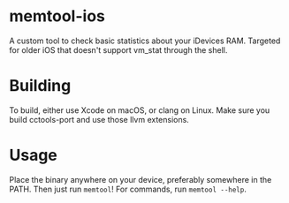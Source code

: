 # memtool-ios
A custom tool to check basic statistics about your iDevices RAM. Targeted for older iOS that doesn't support vm_stat through the shell.

# Building
To build, either use Xcode on macOS, or clang on Linux. Make sure you build cctools-port and use those llvm extensions.

# Usage
Place the binary anywhere on your device, preferably somewhere in the PATH. Then just run `memtool`! For commands, run `memtool --help`.
